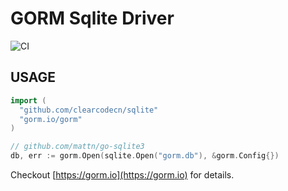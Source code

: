 # GORM Sqlite Driver

![CI](https://github.com/go-gorm/sqlite/workflows/CI/badge.svg)

## USAGE

```go
import (
  "github.com/clearcodecn/sqlite"
  "gorm.io/gorm"
)

// github.com/mattn/go-sqlite3
db, err := gorm.Open(sqlite.Open("gorm.db"), &gorm.Config{})
```

Checkout [https://gorm.io](https://gorm.io) for details.
